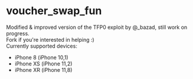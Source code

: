 # voucher_swap_fun
Modified &amp; improved version of the TFP0 exploit by @_bazad, still work on progress. <br>
Fork if you're interested in helping :)
<br>
  Currently supported devices:
- iPhone 8 (iPhone 10,1)
- iPhone XS (iPhone 11,2)
- iPhone XR (iPhone 11,8)
